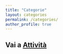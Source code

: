 ```yaml
---
title: "Categorie"
layout: categories
permalink: /categories/
author_profile: true
---
```

## Vai a [Attività](/year-archive/)